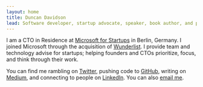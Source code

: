 ```yaml
---
layout: home
title: Duncan Davidson
lead: Software developer, startup advocate, speaker, book author, and photographer.
---
```


I am a CTO in Residence at [Microsoft for Startups](https://startups.microsoft.com) in Berlin, Germany. I joined Microsoft through the acquisition of [Wunderlist](https://www.wunderlist.com/). I provide team and technology advise for startups; helping founders and CTOs prioritize, focus, and think through their work.

You can find me rambling on [Twitter](https://twitter.com/duncan), pushing code to [GitHub](https://github.com/duncan), writing on [Medium](https://medium.com/@duncan), and connecting to people on [LinkedIn](https://www.linkedin.com/in/duncandavidson/). You can also [email me](mailto:me@duncandavidson.com).

<!-- 
# Photographer

TED and O’Reilly Media. -->
<!-- 
# Creator of Apache Tomcat and Apache Ant

[Tomcat](https://tomcat.apache.org) started out as a reference implementation of the [Java Servlet API](https://en.wikipedia.org/wiki/Java_servlet) that I first wrote while working on the specification at Sun Microsystems. To aid the adoption of the Servlet API, I lead an effort in Sun to open source Tomcat and donate it to the Apache Software Foundation. Almost twenty years later, Tomcat is on version 9 and is powering countless websites around the world.

While working on Tomcat, I wanted a build tool that worked on all the platforms that Java ran on. After trying to make many other tools work, I ended up writing my own. And, because it was needed to build Tomcat, it was open sourced and donated to Apache at the same time. Without any fanfare or promotion, a vibrant open source community formed around Ant and continued its maintenance.

# Book Author

I’ve written two books and co-written or significantly contributed to five others, all of which are out of print and out of date at this point:

* [Learning Cocoa with Objective-C](http://shop.oreilly.com/product/9780596003012.do), 2002 O’Reilly Media
* [Running Mac OS X Panther](http://shop.oreilly.com/product/9780596005009.do), 2003 O’Reilly Media
* [Cocoa in a Nutshell](http://shop.oreilly.com/product/9780596004620.do) with Michael Beam, 2003 O’Reilly Media
* [Mac OS X Panther Hacks](http://shop.oreilly.com/product/9780596007188.do) with Rael Dornfest, 2004 O’Reilly Media
* [Running Mac OS X Tiger](http://shop.oreilly.com/product/9780596009137.do) with Jason Deraleau, 2005 O’Reilly Media
* [Agile Web Development](http://shop.oreilly.com/product/9780977616633.do) by Dave Thomas and David Heinemeier Hansson, 2006 Pragamatic Bookshelf -->